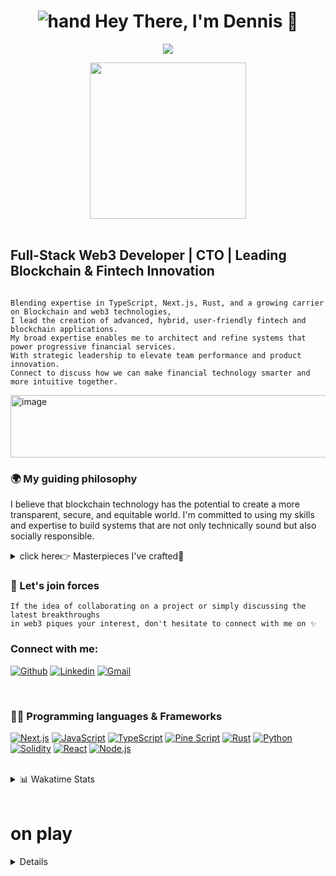 <h1 align="center">
<img src="https://user-images.githubusercontent.com/18350557/176309783-0785949b-9127-417c-8b55-ab5a4333674e.gif" alt="hand" /> Hey There, I'm Dennis 🚀
</h1>
<p align="center">
  <a href="https://git.io/typing-svg"><img src="https://readme-typing-svg.herokuapp.com?font=Fira+Code&pause=1000&color=7CFC00&center=true&width=700&height=60&lines=Full-Stack+Software+Developer;Experienced+in+Automation%2C+Web3+and+Blockchain+Development;Always+learning+new+things"></a>
</p>
<div align="center">
<img src="https://media3.giphy.com/media/R03zWv5p1oNSQd91EP/giphy.gif?cid=790b761103jtjklbh500mhlp00a19i8egcbtpe9961bvzzzn&ep=v1_gifs_search&rid=giphy.gif&ct=g" width="250" height="250" />
</div>

<br/>

## Full-Stack Web3 Developer | CTO | Leading Blockchain & Fintech Innovation
```

Blending expertise in TypeScript, Next.js, Rust, and a growing carrier on Blockchain and web3 technologies,
I lead the creation of advanced, hybrid, user-friendly fintech and blockchain applications.
My broad expertise enables me to architect and refine systems that power progressive financial services.
With strategic leadership to elevate team performance and product innovation. 
Connect to discuss how we can make financial technology smarter and more intuitive together.
```

<p>
  <img src="https://assets.website-files.com/6347bd6199b204194ca76e2c/6390bab08a8b41f55c7d0fd1_Home_3.png" width="600" height="100" alt="image">
</p>

### 🌍 My guiding philosophy

I believe that blockchain technology has the potential to create a more transparent, secure, and equitable world. I'm committed to using my skills and expertise to build systems that are not only technically sound but also socially responsible.

<details>
<summary>click here👉 Masterpieces I've crafted🎨</summary>

| Project                                          | Description                                                                                                                   |
| ------------------------------------------------ | ----------------------------------------------------------------------------------------------------------------------------- |
| 🔗 **Decentralized Social Media Platform**        | A resilient, privacy-centric social media dApp that enables users to reclaim control over their data.                          |
| 🖼️ **NFT Marketplace**                           | A decentralized bazaar for trading digital masterpieces and collectibles, empowering creators to reap the rewards of their artistry. |
| 💰 **Decentralized Finance (DeFi) Platform**      | A DeFi platform offering users access to a plethora of financial services such as lending, borrowing, and staking – all nestled within a decentralized ecosystem. |
| 🤖 **Trading Bots & Strategies**                  | Developed algorithmic trading bots for various markets, including crypto, using advanced strategies like arbitrage, mean reversion, and momentum trading, maximizing profits while minimizing risks. |

</details>

### 🤝 Let's join forces
```
If the idea of collaborating on a project or simply discussing the latest breakthroughs
in web3 piques your interest, don't hesitate to connect with me on ✨
```


### Connect with me:
[![Github](https://img.shields.io/badge/-Github-000?style=flat&logo=Github&logoColor=white)](https://github.com/DENNIS-CODES)
[![Linkedin](https://img.shields.io/badge/-LinkedIn-blue?style=flat&logo=Linkedin&logoColor=white)](https://www.linkedin.com/in/dennis-mwangi-dev/)
[![Gmail](https://img.shields.io/badge/-Gmail-c14438?style=flat&logo=Gmail&logoColor=white)](mailto:dennis@ngeni.io)


<br />

### 👨‍💻 Programming languages & Frameworks

[![Next.js](https://img.shields.io/badge/-Next.js-000000?logo=next.js&logoColor=white)](https://github.com/DENNIS-CODES)
[![JavaScript](https://img.shields.io/badge/-JavaScript-F7DF1E?logo=javascript&logoColor=black)](https://github.com/DENNIS-CODES)
[![TypeScript](https://img.shields.io/badge/-TypeScript-3178C6?logo=typescript&logoColor=white)](https://github.com/DENNIS-CODES)
[![Pine Script](https://img.shields.io/badge/-Pine%20Script-0D3461?logo=tradingview&logoColor=white)](https://github.com/DENNIS-CODES)
[![Rust](https://img.shields.io/badge/-Rust-000000?logo=rust&logoColor=white)](https://github.com/DENNIS-CODES)
[![Python](https://img.shields.io/badge/-Python-3776AB?logo=python&logoColor=white)](https://github.com/DENNIS-CODES)
[![Solidity](https://img.shields.io/badge/-Solidity-363636?logo=solidity&logoColor=white)](https://github.com/DENNIS-CODES)
[![React](https://img.shields.io/badge/-React-%2320232a?logo=react&logoColor=%2361DAFB)](https://github.com/DENNIS-CODES)
[![Node.js](https://img.shields.io/badge/-Node.js-6DA55F?logo=node.js&logoColor=white)](https://github.com/DENNIS-CODES)

<br />

<details>
<summary>📊 Wakatime Stats</summary>
[![wakatime](https://wakatime.com/badge/user/c0971448-fd44-49e6-a4cd-84cb788254c2.svg)](https://wakatime.com/@c0971448-fd44-49e6-a4cd-84cb788254c2)
</details>

<br />

# on play
<details>
<p>
<a href="https://spotify-github-profile.vercel.app/api/view?uid=31tgnwjszvmdjuof7uuziii3n6y4&redirect=true">
<img src="https://spotify-github-profile.vercel.app/api/view.svg?uid=31tgnwjszvmdjuof7uuziii3n6y4&redirect=true][https://spotify-github-profile.vercel.app/api/view.svg?uid=31tgnwjszvmdjuof7uuziii3n6y4&cover_image=true&theme=default&show_offline=true&background_color=121212&interchange=false)](https://spotify-github-profile.vercel.app/api/view.svg?uid=31tgnwjszvmdjuof7uuziii3n6y4&redirect=true][https://spotify-github-profile.vercel.app/api/view.svg?uid=31tgnwjszvmdjuof7uuziii3n6y4&cover_image=true&theme=default&show_offline=true&background_color=121212&interchange=false&bar_color_cover=true))" />
  </a>
</p>
</details>
